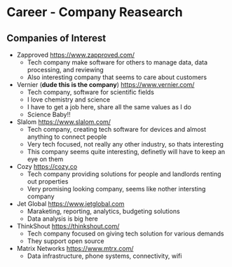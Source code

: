 # Career - Company Reasearch

## Companies of Interest
* Zapproved https://www.zapproved.com/
    * Tech company make software for others to manage data, data processing, and reviewing
    * Also interesting company that seems to care about customers
* Vernier (**dude this is the company**) https://www.vernier.com/
    * Tech company, software for scientific fields
    * I love chemistry and science
    * I have to get a job here, share all the same values as I do
    * Science Baby!!
* Slalom https://www.slalom.com/
    * Tech company, creating tech software for devices and almost anything to connect people
    * Very tech focused, not really any other industry, so thats interesting
    * This company seems quite interesting, definetly will have to keep an eye on them
* Cozy https://cozy.co
    * Tech company providing solutions for people and landlords renting out properties
    * Very promising looking company, seems like nother intersting company
* Jet Global https://www.jetglobal.com
    * Maraketing, reporting, analytics, budgeting solutions
    * Data analysis is big here
* ThinkShout https://thinkshout.com/
    * Tech company focused on giving tech solution for various demands
    * They support open source
* Matrix Networks https://www.mtrx.com/
    * Data infrastructure, phone systems, connectivity, wifi
